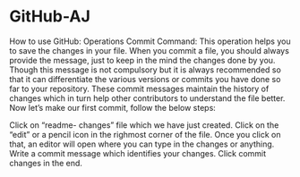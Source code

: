 # GitHub-AJ

How to use GitHub: Operations
Commit Command:
This operation helps you to save the changes in your file. When you commit a file, you should always provide the message, just to keep in the mind the changes done by you. Though this message is not compulsory but it is always recommended so that it can differentiate the various versions or commits you have done so far to your repository. These commit messages maintain the history of changes which in turn help other contributors to understand the file better. Now let’s make our first commit, follow the below steps:

Click on “readme- changes” file which we have just created.
Click on the “edit” or a pencil icon in the righmost corner of the file.
Once you click on that, an editor will open where you can type in the changes or anything.  
Write a commit message which identifies your changes.
Click commit changes in the end. 
